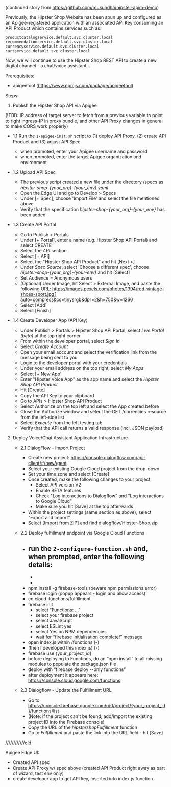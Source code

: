 (continued story from https://github.com/mukundha/hipster-apim-demo)

Previously, the Hipster Shop Website has been spun up and configured as an Apigee-registered application with an associated API Key consuming an API Product which contains services such as:
```
productcatalogservice.default.svc.cluster.local
recommendationservice.default.svc.cluster.local
currencyservice.default.svc.cluster.local
cartservice.default.svc.cluster.local
```

Now, we will continue to use the Hipster Shop REST API to create a new digital channel - a chat/voice assistant...


Prerequisites:
- apigeetool (https://www.npmjs.com/package/apigeetool)


Steps:

1. Publish the Hipster Shop API via Apigee

	
(!TBD: IP address of target server to fetch from a previous variable to point to right ingress-IP in proxy bundle, and other API Proxy changes in general to make CORS work properly)


- 1.1 Run the `1-apigee-init.sh` script to (1) deploy API Proxy, (2) create API Product and (3) adjust API Spec
	- when promoted, enter your Apigee username and password
	- when promoted, enter the target Apigee organization and environment
	
- 1.2 Upload API Spec
	- The previous script created a new file under the directory /specs as *hipster-shop-{your_org}-{your_env}.yaml*
	- Open the Edge UI and go to Develop > Specs
	- Under [+ Spec], choose 'Import File' and select the file mentioned above
	- Verify that the specification *hipster-shop-{your_org}-{your_env}* has been added

- 1.3 Create API Portal
	- Go to Publish > Portals
	- Under [+ Portal], enter a name (e.g. Hipster Shop API Portal) and select CREATE
	- Select the *API* section
	- Select [+ API]
	- Select the "Hipster Shop API Product" and hit [Next >]
	- Under *Spec Source*, select 'Choose a different spec', choose *hipster-shop-{your_org}-{your-env}* and hit [Select]
	- Set Audience = Anonymous users
	- (Optional) Under Image, hit Select > External Image, and paste the following URL: https://images.pexels.com/photos/1994/red-vintage-shoes-sport.jpg?auto=compress&cs=tinysrgb&dpr=2&h=750&w=1260
	- Select [Add]
	- Select [Finish]
	
- 1.4 Create Developer App (API Key)
	- Under Publish > Portals > Hipster Shop API Portal, select *Live Portal (beta)* at the top right corner
	- From within the developer portal, select *Sign In*
	- Select *Create Account*
	- Open your email account and select the verification link from the message being sent to you
	- Login to the developer portal with your credentials
	- Under your email address on the top right, select *My Apps*
	- Select [+ New App]
	- Enter "Hipster Voice App" as the app name and select the *Hipster Shop API Product* 
	- Hit [Create]
	- Copy the API Key to your clipboard
	- Go to APIs > Hipster Shop API Product
	- Select Authorize on the top left and select the App created before
	- Close the Authorize window and select the GET /currencies resource from the left-side list
	- Select *Execute* from the left testing tab
	- Verify that the API call returns a valid response (incl. JSON payload)
	

2. Deploy Voice/Chat Assistant Application Infrastructure

	- 2.1 DialogFlow - Import Project  
		- Create new project: https://console.dialogflow.com/api-client/#/newAgent
		- Select your existing Google Cloud project from the drop-down
		- Set your time zone and select [Create]
		- Once created, make the following changes to your project:
			- Select API version V2
			- Enable BETA features
			- Check "Log interactions to Dialogflow" and "Log interactions to Google Cloud"
			- Make sure you hit [Save] at the top afterwards
		- Within the project settings (same section as above), select "Export and Import"
		- Select [Import from ZIP] and find dialogflow/Hipster-Shop.zip
		

	- 2.2 Deploy fulfillment endpoint via Google Cloud Functions
		- run the `2-configure-function.sh` and, when prompted, enter the following details:
			- 
			- 
			- 
		- npm install -g firebase-tools (beware npm permissions error)
		- firebase login (popup appears - login and allow access)
		- cd cloud-functions/fulfillment		
		- firebase init
			- select "Functions: ..."
			- select your firebase project
			- select JavaScript
			- select ESLint yes
			- select Yes on NPM dependencies
			-  wait for “firebase initialisation complete!” message
		- open index.js within /functions (-)
		- (then I developed this index.js) (-)
		- firebase use {your_project_id}
		- before deploying to Functions, do an “npm install” to all missing modules to populate the package.json file
		- deploy with “firebase deploy --only functions”
		- after deployment it appears here: https://console.cloud.google.com/functions
		
	- 2.3 Dialogflow - Update the Fulfillment URL
		- Go to https://console.firebase.google.com/u/0/project/{your_project_id}/functions/list
		- (Note: if the project can't be found, add/import the existing project ID into the Firebase console) 
		- Copy the URL of the *hipstershopFulfillment* function
		- Go to *Fulfillment* and paste the link into the URL field - hit [Save]
	
////////////old

Apigee Edge UI:
- Created API spec
- Create API Proxy w/ spec above (created API Product right away as part of wizard, test env only)
- create developer app to get API key, inserted into index.js function
